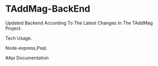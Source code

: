 # TAddMag-BackEnd
Updated Backend According To The Latest Changes In The TAddMag Project.

Tech Usage.

Node-express,Psql.

#Api Documentation



